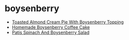 # boysenberry

 * [Toasted Almond Cream Pie With Boysenberry Topping](index/t/toasted-almond-cream-pie-with-boysenberry-topping-4418.json)
 * [Homemade Boysenberry Coffee Cake](index/h/homemade-boysenberry-coffee-cake.json)
 * [Patis Spinach And Boysenberry Salad](index/p/patis-spinach-and-boysenberry-salad.json)
